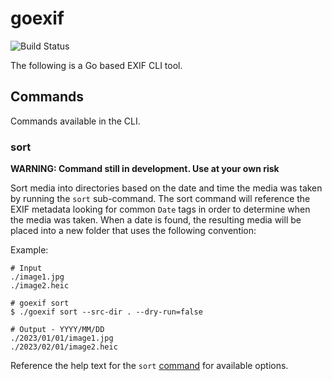 # goexif

![Build Status](https://github.com/dtrejod/goexif/actions/workflows/go.yml/badge.svg)


The following is a Go based EXIF CLI tool.

## Commands

Commands available in the CLI.

### sort

**WARNING: Command still in development. Use at your own risk**

Sort media into directories based on the date and time the media was taken by
running the `sort` sub-command. The sort command will reference the EXIF
metadata looking for common `Date` tags in order to determine when the media
was taken. When a date is found, the resulting media will be placed into a new
folder that uses the following convention:

Example:
```
# Input
./image1.jpg
./image2.heic

# goexif sort
$ ./goexif sort --src-dir . --dry-run=false

# Output - YYYY/MM/DD
./2023/01/01/image1.jpg
./2023/02/01/image2.heic
```

Reference the help text for the `sort` [command](./cmd/sort.go) for available options.
